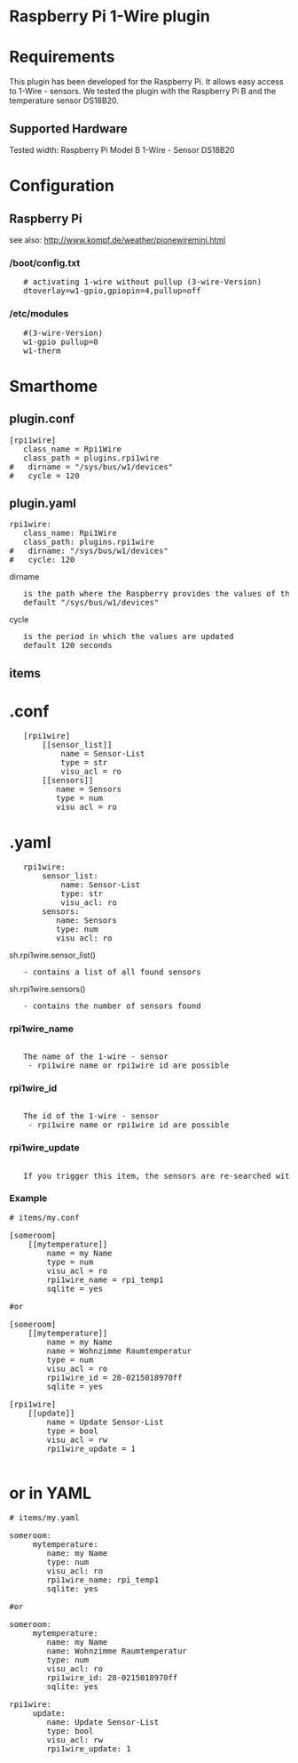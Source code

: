 # Raspberry Pi 1-Wire plugin

# Requirements

This plugin has been developed for the Raspberry Pi. It allows easy access to 1-Wire - sensors.
We tested the plugin with the Raspberry Pi B and the temperature sensor DS18B20.

## Supported Hardware

Tested width:
Raspberry Pi Model B
1-Wire - Sensor DS18B20

# Configuration

## Raspberry Pi

   see also: http://www.kompf.de/weather/pionewiremini.html

### /boot/config.txt
<pre>
   # activating 1-wire without pullup (3-wire-Version)
   dtoverlay=w1-gpio,gpiopin=4,pullup=off
</pre>
### /etc/modules

<pre>
   #(3-wire-Version)
   w1-gpio pullup=0  
   w1-therm
</pre>

# Smarthome

## plugin.conf

<pre>
[rpi1wire]
   class_name = Rpi1Wire
   class_path = plugins.rpi1wire
#   dirname = "/sys/bus/w1/devices"
#   cycle = 120
</pre>

## plugin.yaml

<pre>
rpi1wire:
   class_name: Rpi1Wire
   class_path: plugins.rpi1wire
#   dirname: "/sys/bus/w1/devices"
#   cycle: 120
</pre>

dirname
<pre>
   is the path where the Raspberry provides the values of the 1-wire - sensors
   default "/sys/bus/w1/devices"
</pre>
cycle
<pre>
   is the period in which the values are updated
   default 120 seconds
</pre>   


## items
# .conf

<pre>
   [rpi1wire]
       [[sensor_list]]
           name = Sensor-List
           type = str
           visu_acl = ro
       [[sensors]]
          name = Sensors
          type = num
          visu_acl = ro
</pre>

# .yaml

<pre>
   rpi1wire:
       sensor_list:
           name: Sensor-List
           type: str
           visu_acl: ro
       sensors:
          name: Sensors
          type: num
          visu_acl: ro
</pre>
sh.rpi1wire.sensor_list()
<pre>
   - contains a list of all found sensors
</pre>
sh.rpi1wire.sensors()
<pre>
   - contains the number of sensors found
</pre>
### rpi1wire_name
<pre>   
   The name of the 1-wire - sensor
    - rpi1wire_name or rpi1wire_id are possible
</pre>   
### rpi1wire_id
<pre>   
   The id of the 1-wire - sensor
    - rpi1wire_name or rpi1wire_id are possible
</pre>   
### rpi1wire_update
<pre>   
   If you trigger this item, the sensors are re-searched without restart the server
</pre>   

### Example


<pre>
# items/my.conf

[someroom]
    [[mytemperature]]
        name = my Name
        type = num
        visu_acl = ro
        rpi1wire_name = rpi_temp1
        sqlite = yes

#or

[someroom]
    [[mytemperature]]
        name = my Name
        name = Wohnzimme Raumtemperatur
        type = num
        visu_acl = ro
        rpi1wire_id = 28-0215018970ff
        sqlite = yes

[rpi1wire]
    [[update]]
        name = Update Sensor-List
        type = bool
        visu_acl = rw
        rpi1wire_update = 1

</pre>
# or in YAML
<pre>
# items/my.yaml

someroom:
     mytemperature:
        name: my Name
        type: num
        visu_acl: ro
        rpi1wire_name: rpi_temp1
        sqlite: yes

#or

someroom:
     mytemperature:
        name: my Name
        name: Wohnzimme Raumtemperatur
        type: num
        visu_acl: ro
        rpi1wire_id: 28-0215018970ff
        sqlite: yes

rpi1wire:
     update:
        name: Update Sensor-List
        type: bool
        visu_acl: rw
        rpi1wire_update: 1

</pre>
